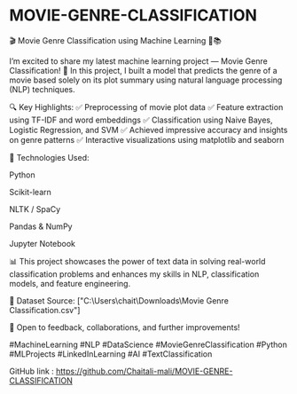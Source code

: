 # MOVIE-GENRE-CLASSIFICATION
🎬 Movie Genre Classification using Machine Learning 🤖📚

I’m excited to share my latest machine learning project — Movie Genre Classification! 🚀
In this project, I built a model that predicts the genre of a movie based solely on its plot summary using natural language processing (NLP) techniques.

🔍 Key Highlights:
✅ Preprocessing of movie plot data
✅ Feature extraction using TF-IDF and word embeddings
✅ Classification using Naive Bayes, Logistic Regression, and SVM
✅ Achieved impressive accuracy and insights on genre patterns
✅ Interactive visualizations using matplotlib and seaborn

🧠 Technologies Used:

Python

Scikit-learn

NLTK / SpaCy

Pandas & NumPy

Jupyter Notebook

📊 This project showcases the power of text data in solving real-world classification problems and enhances my skills in NLP, classification models, and feature engineering.

📂 Dataset Source: ["C:\Users\chait\Downloads\Movie Genre Classification.csv"]

💼 Open to feedback, collaborations, and further improvements!


#MachineLearning #NLP #DataScience #MovieGenreClassification #Python #MLProjects #LinkedInLearning #AI #TextClassification

 GitHub link : https://github.com/Chaitali-mali/MOVIE-GENRE-CLASSIFICATION
